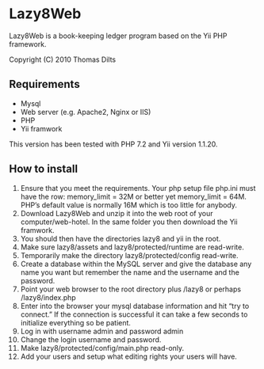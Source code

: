# Lazy8Web

Lazy8Web is a book-keeping ledger program based on the Yii PHP framework.

Copyright (C) 2010 Thomas Dilts

## Requirements

- Mysql
- Web server (e.g. Apache2, Nginx or IIS)
- PHP
- Yii framwork

This version has been tested with PHP 7.2 and Yii version 1.1.20.

## How to install

1. Ensure that you meet the requirements. Your php setup file php.ini must have the row: memory_limit = 32M or better yet memory_limit = 64M. PHP’s default value is normally 16M which is too little for anybody.
2. Download Lazy8Web and unzip it into the web root of your computer/web-hotel. In the same folder you then download the Yii framwork.
3. You should then have the directories lazy8 and yii in the root.
4. Make sure lazy8/assets and lazy8/protected/runtime are read-write.
5. Temporarily make the directory lazy8/protected/config read-write.
6. Create a database within the MySQL server and give the database any name you want but remember the name and the username and the password.
7. Point your web browser to the root directory plus /lazy8 or perhaps /lazy8/index.php
8. Enter into the browser your mysql database information and hit “try to connect.” If the connection is successful it can take a few seconds to initialize everything so be patient.
9. Log in with username admin and password admin
10. Change the login username and password.
11. Make lazy8/protected/config/main.php read-only.
12. Add your users and setup what editing rights your users will have.
